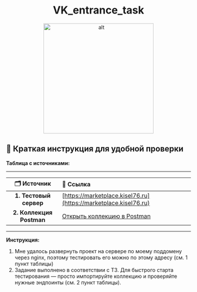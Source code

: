 <h1 align="center">VK_entrance_task</h1>

<p align="center">
  <img src="https://media1.tenor.com/m/e-msDFGlCU0AAAAd/hello.gif" alt="alt" width="300" />
</p>

## 🎯 Краткая инструкция для удобной проверки 

**Таблица с источниками:**

---

| 🗂️ Источник                    | 🔗 Ссылка                                                                         |
|:---------------------------:|:-------------------------------------------------------------------------------|
| **1. Тестовый сервер**         | [https://marketplace.kisel76.ru](https://marketplace.kisel76.ru)               |
| **2. Коллекция Postman**      | [Открыть коллекцию в Postman](https://web.postman.co/workspace/My-Workspace~04c85fcb-5e37-4f8a-8944-c309927c1f20/collection/42785878-dafbaaab-2e8f-4b84-8a2e-c02a8a3dfe2b?action=share&source=copy-link&creator=42785878, "https://web.postman.co/workspace/My-Workspace~04c85fcb-5e37-4f8a-8944-c309927c1f20/collection/42785878-dafbaaab-2e8f-4b84-8a2e-c02a8a3dfe2b?action=share&source=copy-link&creator=42785878") |

---

**Инструкция:**  
1. Мне удалось развернуть проект на сервере по моему поддомену через nginx, поэтому тестировать его можно по этому адресу (см. 1 пункт таблицы)
2. Задание выполнено в соответствии с ТЗ. Для быстрого старта тестирования — просто импортируйте коллекцию и проверяйте нужные эндпоинты (см. 2 пункт таблицы).
